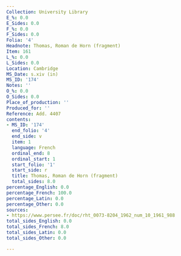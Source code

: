 ```yaml
---
Collection: University Library
E_%: 0.0
E_Sides: 0.0
F_%: 0.0
F_Sides: 0.0
Folia: '4'
Headnote: Thomas, Roman de Horn (fragment)
Item: 161
L_%: 0.0
L_Sides: 0.0
Location: Cambridge
MS_Date: s.xiv (in)
MS_ID: '174'
Notes: ''
O_%: 0.0
O_Sides: 0.0
Place_of_production: ''
Produced_for: ''
Reference: Add. 4407
contents:
- MS_ID: '174'
  end_folio: '4'
  end_side: v
  item: 1
  language: French
  ordinal_end: 8
  ordinal_start: 1
  start_folio: '1'
  start_side: r
  title: Thomas, Roman de Horn (fragment)
  total_sides: 8.0
percentage_English: 0.0
percentage_French: 100.0
percentage_Latin: 0.0
percentage_Other: 0.0
sources:
- https://www.persee.fr/doc/rht_0073-8204_1962_num_10_1961_988
total_sides_English: 0.0
total_sides_French: 8.0
total_sides_Latin: 0.0
total_sides_Other: 0.0

---
```

